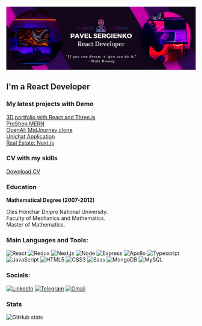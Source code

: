 ![Header](https://github.com/svmed2050/svmed2050/blob/main/assets/header1.png)

## I'm a React Developer

### My latest projects with Demo

[3D portfolio with React and Three.js](https://github.com/svmed2050/3d-portfolio-react)  
[ProShop MERN](https://github.com/svmed2050/MERN-proshop)  
[OpenAI: MidJourney clone](https://github.com/svmed2050/dalle-client-react)  
[Unichat Application](https://github.com/svmed2050/react-messenger-chat)  
[Real Estate: Next.js](https://github.com/svmed2050/next-real-estate)

### CV with my skills

[Download CV](https://drive.google.com/file/d/1WNstKJ9nLR0lF-4DEzsLQYopMUVYkJPo/view)

### Education

**Mathematical Degree (2007-2012)**

Oles Honchar Dnipro National University.  
Faculty of Mechanics and Mathematics.  
Master of Mathematics.

### Main Languages and Tools:

![React](https://img.shields.io/badge/-React-black?style=for-the-badge&logo=react)
![Redux](https://img.shields.io/badge/-Redux-black?style=for-the-badge&logo=Redux)
![Next.js](https://img.shields.io/badge/-Next.js-black?style=for-the-badge&logo=next.js)
![Node](https://img.shields.io/badge/-Node.js-black?style=for-the-badge&logo=node.js)
![Express](https://img.shields.io/badge/-express.js-black?style=for-the-badge&logo=express)
![Apollo](https://img.shields.io/badge/-Apollo-black?style=for-the-badge&logo=apollographql)
![Typescript](https://img.shields.io/badge/-Typescript-black?style=for-the-badge&logo=Typescript)
![JavaScript](https://img.shields.io/badge/-JavaScript-black?style=for-the-badge&logo=JavaScript)
![HTML5](https://img.shields.io/badge/-HTML5-black?style=for-the-badge&logo=HTML5)
![CSS3](https://img.shields.io/badge/-CSS3-black?style=for-the-badge&logo=CSS3)
![Sass](https://img.shields.io/badge/-Sass-black?style=for-the-badge&logo=sass)
![MongoDB](https://img.shields.io/badge/-mongodb-black?style=for-the-badge&logo=mongodb)
![MySQL](https://img.shields.io/badge/-MySQL-black?style=for-the-badge&logo=MySQL)

### Socials:

[![LinkedIn](https://img.shields.io/badge/-LinkedIn-483D8B?style=for-the-badge&logo=LinkedIn)](https://www.linkedin.com/in/pavelsergienko7)
[![Telegram](https://img.shields.io/badge/-Telegram-483D8B?style=for-the-badge&logo=Telegram)](https://t.me/pavelsergienko7)
[![Gmail](https://img.shields.io/badge/-Gmail-483D8B?style=for-the-badge&logo=Gmail)](mailto:pavelsergienko7@gmail.com)

### Stats

![GitHub stats](https://github-readme-stats.vercel.app/api?username=svmed2050&hide=issues,stars&show_icons=true&theme=dracula)
